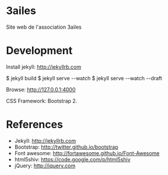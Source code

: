 3ailes
======

Site web de l'association 3ailes

Development
===========

Install jekyll: http://jekyllrb.com

$ jekyll build
$ jekyll serve --watch
$ jekyll serve --watch --draft

Browse: http://127.0.0.1:4000

CSS Framework: Bootstrap 2.

References
==========

- Jekyll: http://jekyllrb.com
- Bootstrap: http://twitter.github.io/bootstrap
- Font awesome: http://fortawesome.github.io/Font-Awesome
- html5shiv: https://code.google.com/p/html5shiv
- jQuery: http://jquery.com
